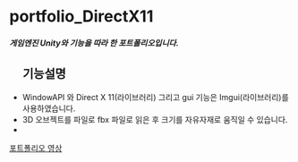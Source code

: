 # portfolio_DirectX11
<h5>게임엔진 Unity와 기능을 따라 한 포트폴리오입니다.</h5>
<ul>
<h2>기능설명</h2>
<li>WindowAPI 와 Direct X 11(라이브러리) 그리고 gui 기능은 Imgui(라이브러리)를 사용하였습니다.</li>
<li>3D 오브젝트를 파일로 fbx 파일로 읽은 후 크기를 자유자재로 움직일 수 있습니다.</li>
<li> </li>
</ul>

<a href="https://www.youtube.com/watch?v=ZVq0V6tJQ4I">포트폴리오 영상</a><br>
